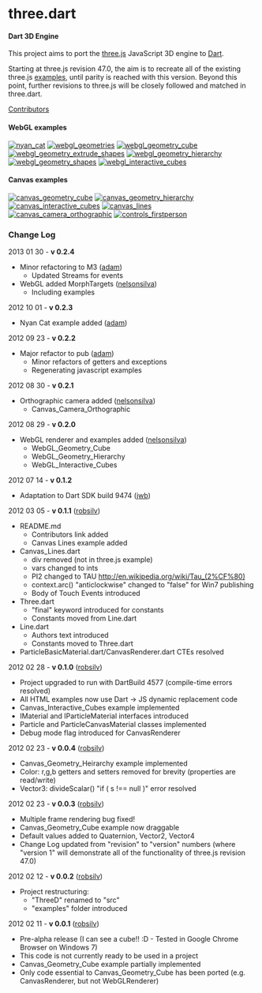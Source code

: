 three.dart
========

#### Dart 3D Engine ####

This project aims to port the [three.js](https://github.com/mrdoob/three.js) JavaScript 3D engine to [Dart](http://www.dartlang.org/).

Starting at three.js revision 47.0, the aim is to recreate all of the existing three.js [examples](http://mrdoob.github.com/three.js/), until parity is reached with this version. Beyond this point, further revisions to three.js will be closely followed and matched in three.dart.

[Contributors](http://github.com/threedart/three.dart/contributors)

#### WebGL examples ####

[![nyan_cat](http://threedart.github.com/three.dart/example/webgl_nyan_cat/thumb_small.png)](http://threedart.github.com/three.dart/example/webgl_nyan_cat/nyan_cat.html)
[![webgl_geometries](http://threedart.github.com/three.dart/example/webgl_geometries/thumb_small.png)](http://threedart.github.com/three.dart/example/webgl_geometries/WebGL_Geometries.html)
[![webgl_geometry_cube](http://threedart.github.com/three.dart/example/webgl_geometry_cube/thumb_small.png)](http://threedart.github.com/three.dart/example/webgl_geometry_cube/WebGL_Geometry_Cube.html)
[![webgl_geometry_extrude_shapes](http://threedart.github.com/three.dart/example/webgl_geometry_extrude_shapes/thumb_small.png)](http://threedart.github.com/three.dart/example/webgl_geometry_extrude_shapes/WebGL_Geometry_Extrude_Shapes.html)
[![webgl_geometry_hierarchy](http://threedart.github.com/three.dart/example/webgl_geometry_hierarchy/thumb_small.png)](http://threedart.github.com/three.dart/example/webgl_geometry_hierarchy/WebGL_Geometry_Hierarchy.html)
[![webgl_geometry_shapes](http://threedart.github.com/three.dart/example/webgl_geometry_shapes/thumb_small.png)](http://threedart.github.com/three.dart/example/webgl_geometry_shapes/WebGL_Geometry_Shapes.html)
[![webgl_interactive_cubes](http://threedart.github.com/three.dart/example/webgl_interactive_cubes/thumb_small.png)](http://threedart.github.com/three.dart/example/webgl_interactive_cubes/WebGL_Interactive_Cubes.html)

#### Canvas examples ####

[![canvas_geometry_cube](http://threedart.github.com/three.dart/example/canvas_geometry_cube/thumb_small.png)](http://threedart.github.com/three.dart/example/canvas_geometry_cube/Canvas_Geometry_Cube.html)
[![canvas_geometry_hierarchy](http://threedart.github.com/three.dart/example/canvas_geometry_hierarchy/thumb_small.png)](http://threedart.github.com/three.dart/example/canvas_geometry_hierarchy/Canvas_Geometry_Hierarchy.html)
[![canvas_interactive_cubes](http://threedart.github.com/three.dart/example/canvas_interactive_cubes/thumb_small.png)](http://threedart.github.com/three.dart/example/canvas_interactive_cubes/Canvas_Interactive_Cubes.html)
[![canvas_lines](http://threedart.github.com/three.dart/example/canvas_lines/thumb_small.png)](http://threedart.github.com/three.dart/example/canvas_lines/Canvas_Lines.html)
[![canvas_camera_orthographic](http://threedart.github.com/three.dart/example/canvas_camera_orthographic/thumb_small.png)](http://threedart.github.com/three.dart/example/canvas_camera_orthographic/Canvas_Camera_Orthographic.html)
[![controls_firstperson](http://threedart.github.com/three.dart/example/controls_firstperson/thumb_small.png)](http://threedart.github.com/three.dart/example/controls_firstperson/Controls_FirstPerson.html)


### Change Log ###
2013 01 30 - **v 0.2.4**

* Minor refactoring to M3 ([adam](https://github.com/financeCoding))
  * Updated Streams for events
* WebGL added MorphTargets ([nelsonsilva](https://github.com/nelsonsilva))
  * Including examples
  
2012 10 01 - **v 0.2.3** 
* Nyan Cat example added ([adam](https://github.com/financeCoding))

2012 09 23 - **v 0.2.2** 
* Major refactor to pub ([adam](https://github.com/financeCoding))
  * Minor refactors of getters and exceptions
  * Regenerating javascript examples

2012 08 30 - **v 0.2.1**

* Orthographic camera added ([nelsonsilva](https://github.com/nelsonsilva))
  * Canvas_Camera_Orthographic

2012 08 29 - **v 0.2.0**

* WebGL renderer and examples added ([nelsonsilva](https://github.com/nelsonsilva))
  * WebGL_Geometry_Cube
  * WebGL_Geometry_Hierarchy
  * WebGL_Interactive_Cubes

2012 07 14 - **v 0.1.2**

* Adaptation to Dart SDK build 9474 ([jwb](https://github.com/jwb))

2012 03 05 - **v 0.1.1** ([robsilv](https://github.com/robsilv))

* README.md 
	* Contributors link added
	* Canvas Lines example added
* Canvas_Lines.dart
	* div removed (not in three.js example)
	* vars changed to ints
	* PI2 changed to TAU http://en.wikipedia.org/wiki/Tau_(2%CF%80)
	* context.arc() "anticlockwise" changed to "false" for Win7 publishing
	* Body of Touch Events introduced
* Three.dart
	* "final" keyword introduced for constants
	* Constants moved from Line.dart
* Line.dart
	* Authors text introduced
	* Constants moved to Three.dart
* ParticleBasicMaterial.dart/CanvasRenderer.dart CTEs resolved


2012 02 28 - **v 0.1.0** ([robsilv](https://github.com/robsilv))

* Project upgraded to run with DartBuild 4577 (compile-time errors resolved)
* All HTML examples now use Dart -> JS dynamic replacement code
* Canvas_Interactive_Cubes example implemented
* IMaterial and IParticleMaterial interfaces introduced
* Particle and ParticleCanvasMaterial classes implemented
* Debug mode flag introduced for CanvasRenderer


2012 02 23 - **v 0.0.4** ([robsilv](https://github.com/robsilv))

* Canvas_Geometry_Heirarchy example implemented
* Color: r,g,b getters and setters removed for brevity (properties are read/write)
* Vector3: divideScalar()  "if ( s !== null )" error resolved


2012 02 23 - **v 0.0.3** ([robsilv](https://github.com/robsilv))

* Multiple frame rendering bug fixed!
* Canvas_Geometry_Cube example now draggable
* Default values added to Quaternion, Vector2, Vector4
* Change Log updated from "revision" to "version" numbers (where "version 1" will demonstrate all of the functionality of three.js revision 47.0)


2012 02 12 - **v 0.0.2** ([robsilv](https://github.com/robsilv))

* Project restructuring:
  * "ThreeD" renamed to "src"
  * "examples" folder introduced

2012 02 11 - **v 0.0.1** ([robsilv](https://github.com/robsilv))

* Pre-alpha release (I can see a cube!! :D - Tested in Google Chrome Browser on Windows 7)
* This code is not currently ready to be used in a project
* Canvas_Geometry_Cube example partially implemented
* Only code essential to Canvas_Geometry_Cube has been ported (e.g. CanvasRenderer, but not WebGLRenderer)
